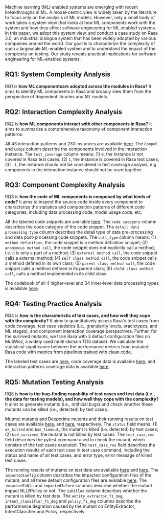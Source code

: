 Machine learning (ML) enabled systems are emerging with recent breakthroughs in ML. A model-centric view
is widely taken by the literature to focus only on the analysis of ML models. However, only a small body of work takes
a system view that looks at how ML components work with
the system and how they affect software engineering for ML enabled systems. In this paper, we adopt this system view, and
conduct a case study on Rasa 3.0, an industrial dialogue system
that has been widely adopted by various companies around the
world. Our goal is to characterize the complexity of such a largescale ML-enabled system and to understand the impact of the
complexity on testing. Our study reveals practical implications
for software engineering for ML-enabled systems.
## RQ1: System Complexity Analysis
RQ1 is **how ML componentsare adopted across the modules in Rasa?**
It aims to identify ML components in Rasa and broadly view them from the perspective of dependent libraries and ML models.

## RQ2: Interaction Complexity Analysis
RQ2 is **how ML components interact with other components in Rasa?**
It aims to summarize a comprehensive taxonomy of component interaction patterns. 

<!-- readme of each RQ to describe the column meaning -->
All 43 interaction patterns and 230 instances are available [here](https://github.com/rasaSystemComplexity/rasaSystemComplexity.github.io/blob/main/data/component_interaction.xls).
The `Compo0` and `Comps` column describe the components involved in the interaction instance.
The `test_coverage` column means: (1) `0`, the instance is not covered in Rasa test cases; (2) `1`, the instance is covered in Rasa test cases; (3) `-1`, the instance should not be considered in test coverage analysis, e.g. components in the interaction instance should not be used together.

## RQ3: Component Complexity Analysis
RQ3 is **how the code of ML components is composed by what kinds of code?**
It aims to inspect the source code inside every component to characterize the statistics and composition patterns of different code categories, including data processing code, model usage code, etc. 

All the labeled code snippets are available [here](https://github.com/rasaSystemComplexity/rasaSystemComplexity.github.io/blob/main/data/rq3/code_category.xls).
The `code category` column describes the code category of the code snippet.
The `detail data processing type` column describes the detail type of data pre-processing and data post-processing code snippets.
The `call_type` column means: (1) `method definition`, the code snippet is a method definition snippet; (2) `anonymous method call`, the code snippet does not explicitly call a method, i.e. it is only a part of a method; (3) `external method call`, the code snippet calls a external method;
(4) `self class method call`, the code snippet calls a method defined in its own class; (5) `parent class method call`, the code snippet calls a method defined in its parent class; (6) `child class method call`, calls a method implemented in its child class.

The codebook of all 4 higher-level and 34 inner-level data processing types is available [here](https://github.com/rasaSystemComplexity/rasaSystemComplexity.github.io/blob/main/data/rq3/data_processing_codebook.xlsx).

<!-- func_call meaning, detail data processing type codebook, interaction pattern analysis -->
<!-- todo: composition pattern details -->
## RQ4: Testing Practice Analysis
RQ4 is **how is the characteristic of test cases, and how well they cope with the complexity?**
It aims to quantitatively assess Rasa's test cases from code coverage, test case statistics (i.e., granularity levels, oracletypes, and ML stages), and component interaction coverage perspectives. Further, for the survived mutants, we train Rasa with 3 default configuration files on MutiWoz, a widely used multi-domain TDS dataset. 
We calculate the statistical significance between the performance metrics from mutated Rasa code with metrics from pipelines trained with clean code.

The labeled test cases are [here](https://github.com/rasaSystemComplexity/rasaSystemComplexity.github.io/blob/main/data/rq4/test_case_label.csv), code coverage data is available [here](https://github.com/rasaSystemComplexity/rasaSystemComplexity.github.io/blob/main/data/rq4/test_case_coverage.csv), and interaction patterns coverage data is available [here](https://github.com/rasaSystemComplexity/rasaSystemComplexity.github.io/blob/main/data/component_interaction.xls).

<!-- TODO: check test case label number(oracle, stage, granularity and corresponding in rq5) -->


## RQ5: Mutation Testing Analysis
RQ5 is **how is the bug-finding capability of test cases and test data (i.e., the data for testing models), and how well they cope with the complexity?**
It aims to generate mutants (i.e., artificial bugs) and check whether these mutants can be killed (i.e., detected) by test cases. 

Mutmut mutants and Deepcrime mutants and their running results on test cases are available [here](https://github.com/rasaSystemComplexity/rasaSystemComplexity.github.io/blob/main/data/rq5/mutmut_mutants_test_case.json), and [here](https://github.com/rasaSystemComplexity/rasaSystemComplexity.github.io/blob/main/data/rq5/deepcrime_mutants_test_case.json), respectively. 
The `status` field means: (1) `ok_killed` and `bad_timeout`, the mutant is killed (i.e. detected) by test cases; (2) `bad_survived`, the mutant is not killed by test cases.
The `test_case_cmd` field describes the pytest command used to check the mutant, which consists of the test cases executed.
The `test_case_res` field describes the execution results of each test case in test case command, including the status and name of all test cases, and error type, error message of killed test cases.

The running results of mutants on test data are available [here](https://github.com/rasaSystemComplexity/rasaSystemComplexity.github.io/blob/main/data/rq5/mutmut_mutants_test_data.csv) and [here](https://github.com/rasaSystemComplexity/rasaSystemComplexity.github.io/blob/main/data/rq5/mutmut_mutants_test_data.csv).
The `impactedConfig` column describes the impacted configuration files of the mutant, and all three default configuration files are available [here](https://github.com/rasaSystemComplexity/rasaSystemComplexity.github.io/blob/main/data/rq5/config).
The `impactedInNlu` and `impactedInCore` columns describe whether the mutant impact NLU/Policy or not.
The `isKilled` column describes whether the mutant is killed by test data.
The `entity_extractor_f1_deg`, `intent_classifier_f1_deg` and `policy_f1_deg` columns describe the performance degration caused by the mutant on EntityExtractor, IntentClassifier and Policy, respectively.
<!-- The `instance_value` describes the parameter specified by pytest to enable  -->

<!-- add deepcrime exact modified line -->

<!-- todo: steps to reproduce mutants (fix rasa test case first, todo: run mutmut mutants and deepcrime mutants) -->
<!-- mutation test data killed, metrics, degradation -->
